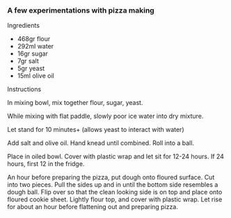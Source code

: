 ### A few experimentations with pizza making

Ingredients

* 468gr flour
* 292ml water
* 16gr sugar
* 7gr salt
* 5gr yeast
* 15ml olive oil

Instructions

In mixing bowl, mix together flour, sugar, yeast.

While mixing with flat paddle, slowly poor ice water into dry mixture.

Let stand for 10 minutes+ (allows yeast to interact with water)

Add salt and olive oil. Hand knead until combined. Roll into a ball.

Place in oiled bowl. Cover with plastic wrap and let sit for 12-24 hours. If 24 hours, first 12 in the fridge.

An hour before preparing the pizza, put dough onto floured surface. Cut into two pieces. Pull the sides up and in until the bottom side resembles a dough ball. Flip over so that the clean looking side is on top and place onto floured cookie sheet. Lightly flour top, and cover with plastic wrap. Let rise for about an hour before flattening out and preparing pizza.
